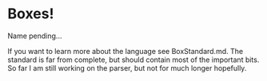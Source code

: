 # Boxes!
Name pending...

If you want to learn more about the language see BoxStandard.md. The standard is far from complete, but should contain most of the important bits. So far I am still working on the parser, but not for much longer hopefully.
